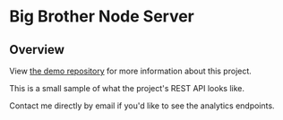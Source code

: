 # Big Brother Node Server

## Overview

View [the demo repository](https://github.com/Kggupta/BigBrother-Demo) for more information about this project. 

This is a small sample of what the project's REST API looks like. 

Contact me directly by email if you'd like to see the analytics endpoints.
